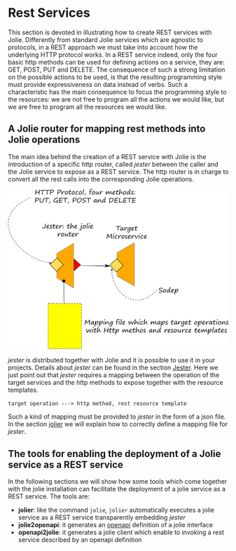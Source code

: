 # Rest Services
This section is devoted in illustrating how to create REST services with Jolie. Differently from standard Jolie services which are agnostic to protocols, in a REST approach we must take into account how the underlying HTTP protocol works. In a REST service indeed, only the four basic http methods can be used for defining actions on a service, they are: GET, POST, PUT and DELETE. The consequence of such a strong limitation on the possible actions to be used, is that the resulting programming style must provide expressiveness on data instead of verbs. Such a characteristic has the main consequence to focus the programming style to the resources: we are not free to program all the actions we would like, but we are free to program all the resources we would like.

## A Jolie router for mapping rest methods into Jolie operations
The main idea behind the creation of a REST service with Jolie is the introduction of a specific http router, called _jester_ between the caller and the Jolie service to expose as a REST service. The http router is in charge to convert all the rest calls into the corresponding Jolie operations.

![](../.gitbook/assets/rest.png)

_jester_ is distributed together with Jolie and it is possible to use it in your projects. Details about _jester_ can be found in the section [Jester](./jester.md). Here we just point out that _jester_ requires a mapping between the operation of the target services and the http methods to expose together with the resource templates.
```
target operation ---> http method, rest resource template
```
Such a kind of mapping must be provided to _jester_ in the form of a json file. In the section [jolier](./jolier.md) we will explain how to correctly define a mapping file for _jester_.

## The tools for enabling the deployment of a Jolie service as a REST service
In the following sections we will show how some tools which come together with the jolie installation can facilitate the deployment of a jolie service as a REST service. The tools are:
* **jolier**: like the command `jolie`, `jolier` automatically executes a jolie service as a REST service transparently embedding _jester_
* **jolie2openapi**: it generates an [openapi](https://swagger.io/docs/specification/about/) definition of a jolie interface
* **openapi2jolie**: it generates a jolie client which enable to invoking a rest service described by an openapi definition 
